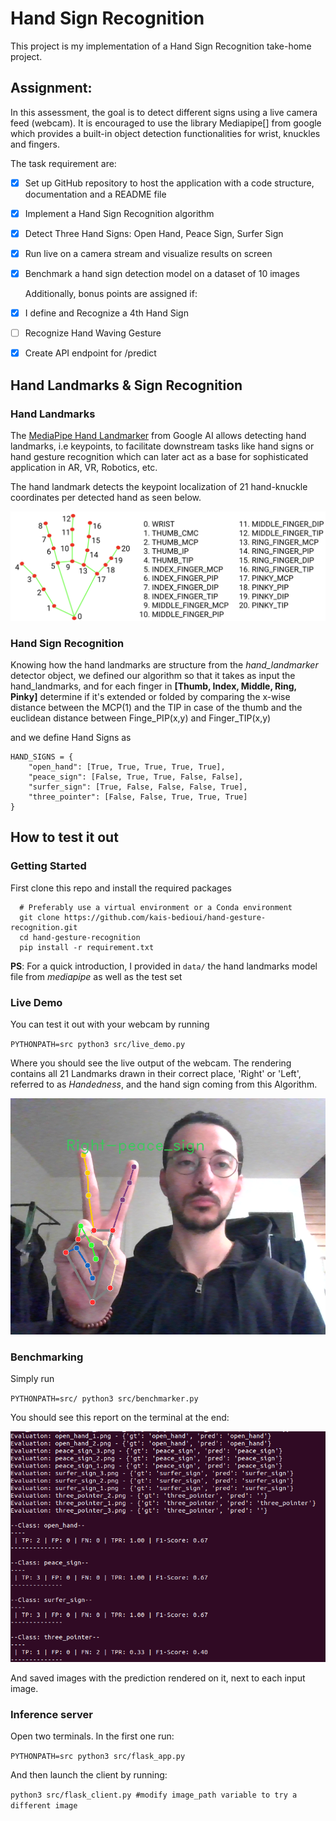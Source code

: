 # Hand Sign Recognition
This project is my implementation of a Hand Sign Recognition take-home project.

## Assignment:
  In this assessment, the goal is to detect different signs using a live camera feed (webcam). It is encouraged to use the library Mediapipe[] from google which provides a built-in object detection functionalities for wrist, knuckles and fingers.

  The task requirement are:

- [x] Set up GitHub repository to host the application with a code structure, documentation and a README file
- [x] Implement a Hand Sign Recognition algorithm
- [X] Detect Three Hand Signs: Open Hand, Peace Sign, Surfer Sign
- [X] Run live on a camera stream and visualize results on screen
- [X] Benchmark a hand sign detection model on a dataset of 10 images

  Additionally, bonus points are assigned if:

- [X] I define and Recognize a 4th Hand Sign
- [ ] Recognize Hand Waving Gesture
- [X] Create API endpoint for /predict

## Hand Landmarks & Sign Recognition


### Hand Landmarks

The [MediaPipe Hand Landmarker](https://ai.google.dev/edge/mediapipe/solutions/vision/hand_landmarker) from Google AI allows detecting hand landmarks, i.e keypoints, to facilitate downstream tasks like hand signs or hand gesture recognition which can later act as a base for sophisticated application in AR, VR, Robotics, etc.

The hand landmark detects the keypoint localization of 21 hand-knuckle coordinates per detected hand as seen below.

![Hand Landmarks](docs/assets/hand-landmarks.png)


### Hand Sign Recognition

Knowing how the hand landmarks are structure from the *hand_landmarker* detector object, we defined our algorithm so that it takes as input the hand_landmarks, and for each finger in **[Thumb, Index, Middle, Ring, Pinky]** determine if it's extended or folded by comparing the x-wise distance between the MCP(1) and the TIP in case of the thumb and the euclidean distance between Finge_PIP(x,y) and Finger_TIP(x,y)

and we define Hand Signs as 

```
HAND_SIGNS = {
    "open_hand": [True, True, True, True, True],
    "peace_sign": [False, True, True, False, False],
    "surfer_sign": [True, False, False, False, True],
    "three_pointer": [False, False, True, True, True]
}
```


## How to test it out

### Getting Started
First clone this repo and install the required packages

```
  # Preferably use a virtual environment or a Conda environment
  git clone https://github.com/kais-bedioui/hand-gesture-recognition.git
  cd hand-gesture-recognition
  pip install -r requirement.txt
```
**PS**: For a quick introduction, I provided in `data/` the hand landmarks model file from *mediapipe* as well as the test set

### Live Demo
You can test it out with your webcam by running

`PYTHONPATH=src python3 src/live_demo.py`

Where you should see the live output of the webcam. The rendering contains all 21 Landmarks drawn in their correct place, 'Right' or 'Left', referred to as *Handedness*, and the hand sign coming from this Algorithm.

![Live Inference from the Webcam](docs/assets/live_demo_screenshot.png)


### Benchmarking
Simply run

`PYTHONPATH=src/ python3 src/benchmarker.py`

You should see this report on the terminal at the end:

![Evaluation Report](docs/assets/evaluation_output.png)

And saved images with the prediction rendered on it, next to each input image.

### Inference server
Open two terminals. In the first one run:

`PYTHONPATH=src python3 src/flask_app.py`

And then launch the client by running:

`python3 src/flask_client.py #modify image_path variable to try a different image`
